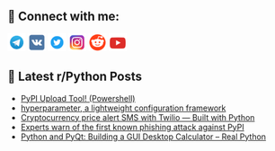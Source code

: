 ## 🔎 Connect with me:
[<img src="https://github.com/bullbesh/bullbesh/blob/main/images/Telegram.png" width="32" height="32" />](https://t.me/bullbesh)
[<img src="https://github.com/bullbesh/bullbesh/blob/main/images/VK.png" width="32" height="32" />](https://vk.com/bullbesh)
[<img src="https://github.com/bullbesh/bullbesh/blob/main/images/Twitter.png" width="32" height="32" />](https://twitter.com/bullbesh1)
[<img src="https://github.com/bullbesh/bullbesh/blob/main/images/Instagram.png" width="32" height="32" />](https://www.instagram.com/bullbesh)
[<img src="https://github.com/bullbesh/bullbesh/blob/main/images/Reddit.png" width="32" height="32" />](https://www.reddit.com/user/bullbesh)
[<img src="https://github.com/bullbesh/bullbesh/blob/main/images/YouTube.png" width="32" height="32" />](https://www.youtube.com/channel/UCtfjRs6uzgq5mfm8S06WTcg)

## 📕 Latest r/Python Posts
<!-- BLOG-POST-LIST:START -->
- [PyPI Upload Tool! &lpar;Powershell&rpar;](https://www.reddit.com/r/Python/comments/x1q3oe/pypi_upload_tool_powershell/)
- [hyperparameter, a lightweight configuration framework](https://www.reddit.com/r/Python/comments/x1myku/hyperparameter_a_lightweight_configuration/)
- [Cryptocurrency price alert SMS with Twilio — Built with Python](https://www.reddit.com/r/Python/comments/x1llrw/cryptocurrency_price_alert_sms_with_twilio_built/)
- [Experts warn of the first known phishing attack against PyPI](https://www.reddit.com/r/Python/comments/x1kwqp/experts_warn_of_the_first_known_phishing_attack/)
- [Python and PyQt: Building a GUI Desktop Calculator – Real Python](https://www.reddit.com/r/Python/comments/x1ju3o/python_and_pyqt_building_a_gui_desktop_calculator/)
<!-- BLOG-POST-LIST:END -->
